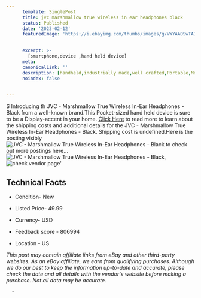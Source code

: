 ```yaml
---
      template: SinglePost
      title: jvc marshmallow true wireless in ear headphones black
      status: Published
      date: '2023-02-12'
      featuredImage: 'https://i.ebayimg.com/thumbs/images/g/VWYAAOSwTA1hG9aI/s-l225.jpg'
       

      excerpt: >-
        [smartphone,device ,hand held device]
      meta:
      canonicalLink: ''
      description: [handheld,industrially made,well crafted,Portable,Mobile,Compact,Convenient,Lightweight,Maneuverable,Man-portable,Miniature,Carriable,Hand-held,Light,Holdable,Transportable,Mobile device,Pocket-sized,On-the-go,Wireless,Cordless,Compact size,Convenient size, smartphone,device ,hand held device]
      noindex: false
      

---
```

$
      Introducing th JVC - Marshmallow True Wireless In-Ear Headphones - Black from a well-known brand.This Pocket-sized hand held device is sure to be a Display-accent in your home. [Click Here](https://www.ebay.com/itm/204087188176?hash=item2f848b5ad0%3Ag%3AVWYAAOSwTA1hG9aI&mkevt=1&mkcid=1&mkrid=711-53200-19255-0&campid=%253CePNCampaignId%253E&customid=%253CreferenceId%253E&toolid=10049) to read more to learn about the shipping costs and additional details for the JVC - Marshmallow True Wireless In-Ear Headphones - Black. Shipping cost is undefined.Here is the posting visibly ![JVC - Marshmallow True Wireless In-Ear Headphones - Black](https://i.ebayimg.com/thumbs/images/g/VWYAAOSwTA1hG9aI/s-l225.jpg) to check out more postings here... ![JVC - Marshmallow True Wireless In-Ear Headphones - Black](https://i.ebayimg.com/images/g/VWYAAOSwTA1hG9aI/s-l1600.jpg), ![check vendor page](https://origin-galleryplus.ebayimg.com/ws/web/204087188176_2_0_1/225x225.jpg)'

      

 ## Technical Facts 



     
      

 - Condition- New 


      

 - Listed Price- 49.99 


      

 - Currency- USD 


      

 - Feedback score - 806994 


      

 - Location - US 


      
      

 *_This post may contain affiliate links from eBay and other third-party websites. As an eBay affiliate, we earn from qualifying purchases. Although we do our best to keep the information up-to-date and accurate, please check the date and all details with the vendor's website before making a purchase. Not all data may be accurate._*




      -
